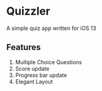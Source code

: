 # Quizzler
A simple quiz app written for iOS 13

## Features
1. Multiple Choice Questions
2. Score update
3. Progress bar update 
4. Elegant Layout 
